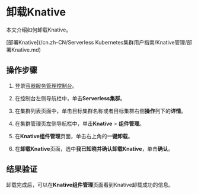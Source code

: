 # 卸载Knative

本文介绍如何卸载Knative。

[部署Knative](/cn.zh-CN/Serverless Kubernetes集群用户指南/Knative管理/部署Knative.md)

## 操作步骤

1.  登录[容器服务管理控制台](https://cs.console.aliyun.com)。

2.  在控制台左侧导航栏中，单击**Serverless集群**。

3.  在集群列表页面中，单击目标集群名称或者目标集群右侧**操作**列下的**详情**。

4.  在集群管理页左侧导航栏中，单击**Knative** \> **组件管理**。

5.  在**Knative组件管理**页面，单击右上角的**一键卸载**。

6.  在**卸载Knative**页面，选中**我已知晓并确认卸载Knative**，单击**确认**。


## 结果验证

卸载完成后，可以在**Knative组件管理**页面看到Knative卸载成功的信息。

